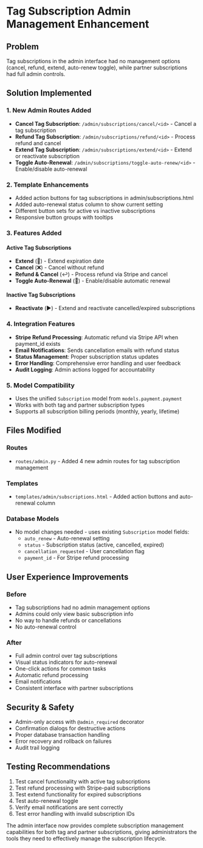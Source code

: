 # Tag Subscription Admin Management Enhancement

## Problem
Tag subscriptions in the admin interface had no management options (cancel, refund, extend, auto-renew toggle), while partner subscriptions had full admin controls.

## Solution Implemented

### 1. New Admin Routes Added
- **Cancel Tag Subscription**: `/admin/subscriptions/cancel/<id>` - Cancel a tag subscription
- **Refund Tag Subscription**: `/admin/subscriptions/refund/<id>` - Process refund and cancel
- **Extend Tag Subscription**: `/admin/subscriptions/extend/<id>` - Extend or reactivate subscription
- **Toggle Auto-Renewal**: `/admin/subscriptions/toggle-auto-renew/<id>` - Enable/disable auto-renewal

### 2. Template Enhancements
- Added action buttons for tag subscriptions in admin/subscriptions.html
- Added auto-renewal status column to show current setting
- Different button sets for active vs inactive subscriptions
- Responsive button groups with tooltips

### 3. Features Added

#### Active Tag Subscriptions
- **Extend** (📅) - Extend expiration date
- **Cancel** (❌) - Cancel without refund
- **Refund & Cancel** (↩️) - Process refund via Stripe and cancel
- **Toggle Auto-Renewal** (🔄) - Enable/disable automatic renewal

#### Inactive Tag Subscriptions  
- **Reactivate** (▶️) - Extend and reactivate cancelled/expired subscriptions

### 4. Integration Features
- **Stripe Refund Processing**: Automatic refund via Stripe API when payment_id exists
- **Email Notifications**: Sends cancellation emails with refund status
- **Status Management**: Proper subscription status updates
- **Error Handling**: Comprehensive error handling and user feedback
- **Audit Logging**: Admin actions logged for accountability

### 5. Model Compatibility
- Uses the unified `Subscription` model from `models.payment.payment`
- Works with both tag and partner subscription types
- Supports all subscription billing periods (monthly, yearly, lifetime)

## Files Modified

### Routes
- `routes/admin.py` - Added 4 new admin routes for tag subscription management

### Templates  
- `templates/admin/subscriptions.html` - Added action buttons and auto-renewal column

### Database Models
- No model changes needed - uses existing `Subscription` model fields:
  - `auto_renew` - Auto-renewal setting
  - `status` - Subscription status (active, cancelled, expired)
  - `cancellation_requested` - User cancellation flag
  - `payment_id` - For Stripe refund processing

## User Experience Improvements

### Before
- Tag subscriptions had no admin management options
- Admins could only view basic subscription info
- No way to handle refunds or cancellations
- No auto-renewal control

### After
- Full admin control over tag subscriptions
- Visual status indicators for auto-renewal
- One-click actions for common tasks
- Automatic refund processing
- Email notifications
- Consistent interface with partner subscriptions

## Security & Safety
- Admin-only access with `@admin_required` decorator
- Confirmation dialogs for destructive actions
- Proper database transaction handling
- Error recovery and rollback on failures
- Audit trail logging

## Testing Recommendations
1. Test cancel functionality with active tag subscriptions
2. Test refund processing with Stripe-paid subscriptions
3. Test extend functionality for expired subscriptions
4. Test auto-renewal toggle
5. Verify email notifications are sent correctly
6. Test error handling with invalid subscription IDs

The admin interface now provides complete subscription management capabilities for both tag and partner subscriptions, giving administrators the tools they need to effectively manage the subscription lifecycle.
